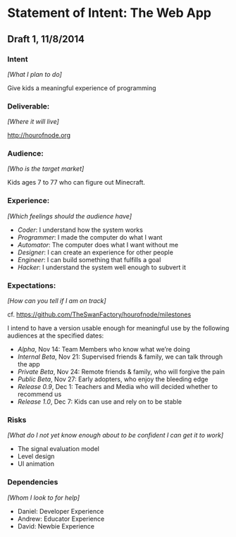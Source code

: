 # Statement of Intent: The Web App

## Draft 1, 11/8/2014

### Intent
_[What I plan to do]_

Give kids a meaningful experience of programming

### Deliverable: 
_[Where it will live]_

http://hourofnode.org

### Audience:
_[Who is the target market]_

Kids ages 7 to 77 who can figure out Minecraft.

### Experience:
_[Which feelings should the audience have]_

- *Coder*: I understand how the system works
- *Programmer*: I made the computer do what I want
- *Automator*: The computer does what I want without me
- *Designer*: I can create an experience for other people
- *Engineer*: I can build something that fulfills a goal
- *Hacker*: I understand the system well enough to subvert it

### Expectations:
_[How can you tell if I am on track]_

cf. https://github.com/TheSwanFactory/hourofnode/milestones

I intend to have a version usable enough for meaningful use by the following audiences at the specified dates:

- *Alpha*, Nov 14: Team Members who know what we’re doing
- *Internal Beta*, Nov 21: Supervised friends & family, we can talk through the app
- *Private Beta*, Nov 24: Remote friends & family, who will forgive the pain
- *Public Beta*, Nov 27: Early adopters, who enjoy the bleeding edge
- *Release 0.9*, Dec 1: Teachers and Media who will decided whether to recommend us
- *Release 1.0*, Dec 7: Kids can use and rely on to be stable

### Risks
_[What do I not yet know enough about to be confident I can get it to work]_

- The signal evaluation model
- Level design
- UI animation

### Dependencies
_[Whom I look to for help]_

- Daniel: Developer Experience
- Andrew: Educator Experience
- David: Newbie Experience


